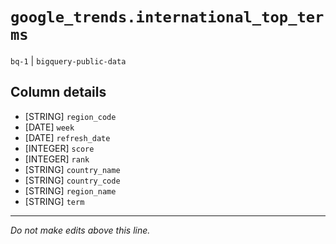 # `google_trends.international_top_terms`
`bq-1` | `bigquery-public-data`

## Column details
* [STRING]    `region_code`
* [DATE]      `week`
* [DATE]      `refresh_date`
* [INTEGER]   `score`
* [INTEGER]   `rank`
* [STRING]    `country_name`
* [STRING]    `country_code`
* [STRING]    `region_name`
* [STRING]    `term`

-------------------------------------------------------------------------------
*Do not make edits above this line.*
